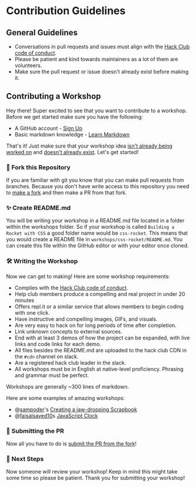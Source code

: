 # Contribution Guidelines

## General Guidelines

- Conversations in pull requests and issues must align with the [Hack Club code of conduct](https://hackclub.com/conduct/).
- Please be patient and kind towards maintainers as a lot of them are volunteers.
- Make sure the pull request or issue doesn't already exist before making it.

## Contributing a Workshop

Hey there! Super excited to see that you want to contribute to a workshop. Before we get started make sure you have the following:

- A GitHub account - [Sign Up](https://github.com/join)
- Basic markdown knowledge - [Learn Markdown](https://www.markdowntutorial.com/)

That's it! Just make sure that your workshop idea [isn't already being worked on](https://github.com/hackclub/hackclub/pulls?q=is%3Apr+is%3Aopen+sort%3Aupdated-desc) and [doesn't already exist](https://github.com/hackclub/hackclub/tree/main/workshops). Let's get started!

### 🍴 Fork this Repository

If you are familiar with git you know that you can make pull requests from branches. Because you don't have write access to this repository you need to [make a fork](https://docs.github.com/en/free-pro-team@latest/github/getting-started-with-github/fork-a-repo) and then make a PR from that fork.

### ✨ Create README.md

You will be writing your workshop in a README.md file located in a folder within the workshops folder. So if your workshop is called `Building a Rocket with CSS` a good folder name would be `css-rocket`. This means that you would create a README file in `workshops/css-rocket/README.md`. You can create this file within the GitHub editor or with your editor once cloned.

### 🛠 Writing the Workshop

Now we can get to making! Here are some workshop requirements:

- Complies with the [Hack Club code of conduct](https://hackclub.com/conduct/).
- Help club members produce a compelling and real project in under 20 minutes
- Offers repl.it or a similar service that allows members to begin coding with one click.
- Have instructive and compelling images, GIFs, and visuals.
- Are very easy to hack on for long periods of time after completion.
- Link unknown concepts to external sources.
- End with at least 3 demos of how the project can be expanded, with live links and code links for each demo.
- All files besides the README.md are uploaded to the hack club CDN in the `#cdn` channel on slack.
- Are a registered hack club leader in the slack.
- All workshops must be in English at native-level proficiency. Phrasing and grammar must be perfect.

Workshops are generally ~300 lines of markdown.

Here are some examples of amazing workshops:

- @[sampoder](https://github.com/sampoder)'s [Creating a jaw-dropping Scrapbook](https://workshops.hackclub.com/scrapbook_css/)
- @[faisalsayed10](https://github.com/faisalsayed10)s [JavaScript Clock](https://workshops.hackclub.com/simple_clock/)

### 🚀 Submitting the PR

Now all you have to do is [submit the PR from the fork](https://docs.github.com/en/free-pro-team@latest/github/collaborating-with-issues-and-pull-requests/creating-a-pull-request-from-a-fork)!

### 👀 Next Steps

Now someone will review your workshop! Keep in mind this might take some time so please be patient. Thank you for submitting your workshop!
